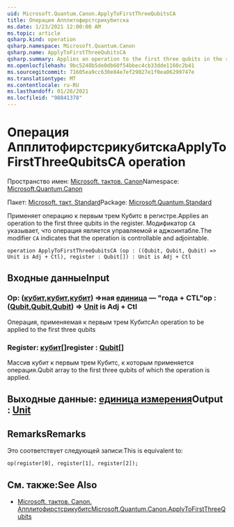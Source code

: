 ```yaml
---
uid: Microsoft.Quantum.Canon.ApplyToFirstThreeQubitsCA
title: Операция Апплитофирстсрикубитска
ms.date: 1/23/2021 12:00:00 AM
ms.topic: article
qsharp.kind: operation
qsharp.namespace: Microsoft.Quantum.Canon
qsharp.name: ApplyToFirstThreeQubitsCA
qsharp.summary: Applies an operation to the first three qubits in the register. The modifier `CA` indicates that the operation is controllable and adjointable.
ms.openlocfilehash: 9bc5248b5de0db60f54bbec4cb33dde1160c2b41
ms.sourcegitcommit: 71605ea9cc630e84e7ef29027e1f0ea06299747e
ms.translationtype: MT
ms.contentlocale: ru-RU
ms.lasthandoff: 01/26/2021
ms.locfileid: "98841378"
---
```

# <a name="applytofirstthreequbitsca-operation"></a><span data-ttu-id="1429b-102">Операция Апплитофирстсрикубитска</span><span class="sxs-lookup"><span data-stu-id="1429b-102">ApplyToFirstThreeQubitsCA operation</span></span>

<span data-ttu-id="1429b-103">Пространство имен: [Microsoft. тактов. Canon](xref:Microsoft.Quantum.Canon)</span><span class="sxs-lookup"><span data-stu-id="1429b-103">Namespace: [Microsoft.Quantum.Canon](xref:Microsoft.Quantum.Canon)</span></span>

<span data-ttu-id="1429b-104">Пакет: [Microsoft. такт. Standard](https://nuget.org/packages/Microsoft.Quantum.Standard)</span><span class="sxs-lookup"><span data-stu-id="1429b-104">Package: [Microsoft.Quantum.Standard](https://nuget.org/packages/Microsoft.Quantum.Standard)</span></span>


<span data-ttu-id="1429b-105">Применяет операцию к первым трем Кубитс в регистре.</span><span class="sxs-lookup"><span data-stu-id="1429b-105">Applies an operation to the first three qubits in the register.</span></span>
<span data-ttu-id="1429b-106">Модификатор `CA` указывает, что операция является управляемой и аджоинтабле.</span><span class="sxs-lookup"><span data-stu-id="1429b-106">The modifier `CA` indicates that the operation is controllable and adjointable.</span></span>

```qsharp
operation ApplyToFirstThreeQubitsCA (op : ((Qubit, Qubit, Qubit) => Unit is Adj + Ctl), register : Qubit[]) : Unit is Adj + Ctl
```


## <a name="input"></a><span data-ttu-id="1429b-107">Входные данные</span><span class="sxs-lookup"><span data-stu-id="1429b-107">Input</span></span>

### <a name="op--qubitqubitqubit--unit--is-adj--ctl"></a><span data-ttu-id="1429b-108">Op: ([кубит](xref:microsoft.quantum.lang-ref.qubit),[кубит](xref:microsoft.quantum.lang-ref.qubit),[кубит](xref:microsoft.quantum.lang-ref.qubit)) =>ная [единица](xref:microsoft.quantum.lang-ref.unit)  — "года + CTL"</span><span class="sxs-lookup"><span data-stu-id="1429b-108">op : ([Qubit](xref:microsoft.quantum.lang-ref.qubit),[Qubit](xref:microsoft.quantum.lang-ref.qubit),[Qubit](xref:microsoft.quantum.lang-ref.qubit)) => [Unit](xref:microsoft.quantum.lang-ref.unit)  is Adj + Ctl</span></span>

<span data-ttu-id="1429b-109">Операция, применяемая к первым трем Кубитс</span><span class="sxs-lookup"><span data-stu-id="1429b-109">An operation to be applied to the first three qubits</span></span>


### <a name="register--qubit"></a><span data-ttu-id="1429b-110">Register: [кубит](xref:microsoft.quantum.lang-ref.qubit)[]</span><span class="sxs-lookup"><span data-stu-id="1429b-110">register : [Qubit](xref:microsoft.quantum.lang-ref.qubit)[]</span></span>

<span data-ttu-id="1429b-111">Массив кубит к первым трем Кубитс, к которым применяется операция.</span><span class="sxs-lookup"><span data-stu-id="1429b-111">Qubit array to the first three qubits of which the operation is applied.</span></span>



## <a name="output--unit"></a><span data-ttu-id="1429b-112">Выходные данные: [единица измерения](xref:microsoft.quantum.lang-ref.unit)</span><span class="sxs-lookup"><span data-stu-id="1429b-112">Output : [Unit](xref:microsoft.quantum.lang-ref.unit)</span></span>



## <a name="remarks"></a><span data-ttu-id="1429b-113">Remarks</span><span class="sxs-lookup"><span data-stu-id="1429b-113">Remarks</span></span>

<span data-ttu-id="1429b-114">Это соответствует следующей записи:</span><span class="sxs-lookup"><span data-stu-id="1429b-114">This is equivalent to:</span></span>

```qsharp
op(register[0], register[1], register[2]);
```

## <a name="see-also"></a><span data-ttu-id="1429b-115">См. также:</span><span class="sxs-lookup"><span data-stu-id="1429b-115">See Also</span></span>

- [<span data-ttu-id="1429b-116">Microsoft. тактов. Canon. Апплитофирстсрикубитс</span><span class="sxs-lookup"><span data-stu-id="1429b-116">Microsoft.Quantum.Canon.ApplyToFirstThreeQubits</span></span>](xref:Microsoft.Quantum.Canon.ApplyToFirstThreeQubits)